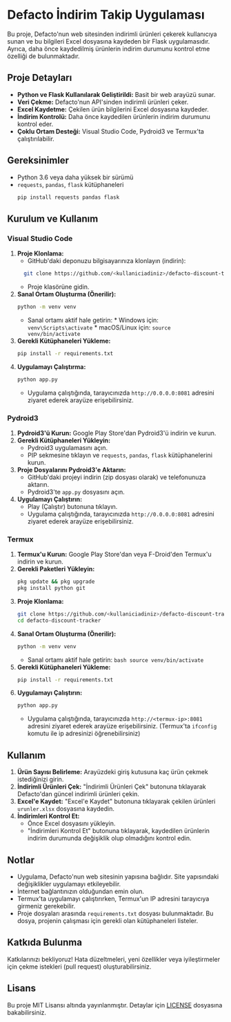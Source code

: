 # Defacto İndirim Takip Uygulaması

Bu proje, Defacto'nun web sitesinden indirimli ürünleri çekerek kullanıcıya sunan ve bu bilgileri Excel dosyasına kaydeden bir Flask uygulamasıdır. Ayrıca, daha önce kaydedilmiş ürünlerin indirim durumunu kontrol etme özelliği de bulunmaktadır.

## Proje Detayları

-   **Python ve Flask Kullanılarak Geliştirildi:** Basit bir web arayüzü sunar.
-   **Veri Çekme:** Defacto'nun API'sinden indirimli ürünleri çeker.
-   **Excel Kaydetme:** Çekilen ürün bilgilerini Excel dosyasına kaydeder.
-   **İndirim Kontrolü:** Daha önce kaydedilen ürünlerin indirim durumunu kontrol eder.
-   **Çoklu Ortam Desteği:** Visual Studio Code, Pydroid3 ve Termux'ta çalıştırılabilir.

## Gereksinimler

-   Python 3.6 veya daha yüksek bir sürümü
-   `requests`, `pandas`, `flask` kütüphaneleri
    ```bash
    pip install requests pandas flask
    ```
## Kurulum ve Kullanım

### Visual Studio Code

1.  **Proje Klonlama:**
    *   GitHub'daki deponuzu bilgisayarınıza klonlayın (indirin):
      ```bash
        git clone https://github.com/<kullaniciadiniz>/defacto-discount-tracker.git
      ```
    *   Proje klasörüne gidin.
2.  **Sanal Ortam Oluşturma (Önerilir):**
      ```bash
      python -m venv venv
      ```
      *   Sanal ortamı aktif hale getirin:
        *   Windows için: `venv\Scripts\activate`
        *   macOS/Linux için: `source venv/bin/activate`
3.  **Gerekli Kütüphaneleri Yükleme:**
    ```bash
    pip install -r requirements.txt
    ```
4.  **Uygulamayı Çalıştırma:**
    ```bash
    python app.py
    ```
    *   Uygulama çalıştığında, tarayıcınızda `http://0.0.0.0:8081` adresini ziyaret ederek arayüze erişebilirsiniz.

### Pydroid3

1.  **Pydroid3'ü Kurun:** Google Play Store'dan Pydroid3'ü indirin ve kurun.
2.  **Gerekli Kütüphaneleri Yükleyin:**
    *   Pydroid3 uygulamasını açın.
    *   PIP sekmesine tıklayın ve `requests`, `pandas`, `flask` kütüphanelerini kurun.
3.  **Proje Dosyalarını Pydroid3'e Aktarın:**
    *   GitHub'daki projeyi indirin (zip dosyası olarak) ve telefonunuza aktarın.
    *   Pydroid3'te `app.py` dosyasını açın.
4.  **Uygulamayı Çalıştırın:**
    *   Play (Çalıştır) butonuna tıklayın.
    *   Uygulama çalıştığında, tarayıcınızda `http://0.0.0.0:8081` adresini ziyaret ederek arayüze erişebilirsiniz.

### Termux

1.  **Termux'u Kurun:** Google Play Store'dan veya F-Droid'den Termux'u indirin ve kurun.
2.  **Gerekli Paketleri Yükleyin:**
    ```bash
    pkg update && pkg upgrade
    pkg install python git
    ```
3.  **Proje Klonlama:**
    ```bash
    git clone https://github.com/<kullaniciadiniz>/defacto-discount-tracker.git
    cd defacto-discount-tracker
    ```
4. **Sanal Ortam Oluşturma (Önerilir):**
      ```bash
      python -m venv venv
      ```
      *   Sanal ortamı aktif hale getirin:
        ```bash
        source venv/bin/activate
        ```
5.  **Gerekli Kütüphaneleri Yükleme:**
    ```bash
    pip install -r requirements.txt
    ```
6.  **Uygulamayı Çalıştırın:**
    ```bash
    python app.py
    ```
    *   Uygulama çalıştığında, tarayıcınızda `http://<termux-ip>:8081` adresini ziyaret ederek arayüze erişebilirsiniz. (Termux'ta `ifconfig` komutu ile ip adresinizi öğrenebilirsiniz)

## Kullanım

1.  **Ürün Sayısı Belirleme:** Arayüzdeki giriş kutusuna kaç ürün çekmek istediğinizi girin.
2.  **İndirimli Ürünleri Çek:** "İndirimli Ürünleri Çek" butonuna tıklayarak Defacto'dan güncel indirimli ürünleri çekin.
3.  **Excel'e Kaydet:** "Excel'e Kaydet" butonuna tıklayarak çekilen ürünleri `urunler.xlsx` dosyasına kaydedin.
4.  **İndirimleri Kontrol Et:**
    *   Önce Excel dosyasını yükleyin.
    *   "İndirimleri Kontrol Et" butonuna tıklayarak, kaydedilen ürünlerin indirim durumunda değişiklik olup olmadığını kontrol edin.

## Notlar

-   Uygulama, Defacto'nun web sitesinin yapısına bağlıdır. Site yapısındaki değişiklikler uygulamayı etkileyebilir.
-   İnternet bağlantınızın olduğundan emin olun.
-   Termux'ta uygulamayı çalıştırırken, Termux'un IP adresini tarayıcıya girmeniz gerekebilir.
-  Proje dosyaları arasında `requirements.txt` dosyası bulunmaktadır. Bu dosya, projenin çalışması için gerekli olan kütüphaneleri listeler.

## Katkıda Bulunma

Katkılarınızı bekliyoruz! Hata düzeltmeleri, yeni özellikler veya iyileştirmeler için çekme istekleri (pull request) oluşturabilirsiniz.

## Lisans

Bu proje MIT Lisansı altında yayınlanmıştır. Detaylar için [LICENSE](LICENSE) dosyasına bakabilirsiniz.
